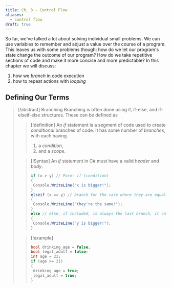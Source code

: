 ```yaml
---
title: Ch. 3 - Control Flow
aliases:
  - control flow
draft: true
---
```


So far, we've talked a lot about solving individual small problems. We can use variables to remember and adjust a value over the course of a program. This leaves us with some problems though: how do we let our program's state change the outcome of our program? How do we take repetitive sections of code and make it more concise and more predictable? In this chapter we will discuss:
1. how we *branch* in code execution
2. how to repeat actions with *looping*

## Defining Our Terms

>[!abstract] Branching
>Branching is often done using if, if-else, and if-elseif-else structures. These can be defined as
>>[!definition]
>>An *if* statement is a segment of code used to create *conditional* branches of code. It has
>> some number of *branches*, with each having
>>	1. a *condition*,
>>	2. and a *scope*.
>
>>[!Syntax]
>> An *if* statement in C# must have a valid *header* and *body*. 
>> ```csharp
>> if (x > y) // Form: if (condition)
>> {
>> 	Console.WriteLine("x is bigger!");
>> }
>> elseif (x == y) // branch for the case where they are equal
>> {
>> 	Console.WriteLine("they're the same!");
>> }
>> else // else, if included, is always the last branch, it catches any other condition
>> {
>> 	Console.WriteLine("y is bigger!");
>> }
>>```
>
>>[!example]
>>```csharp
>>bool drinking_age = false;
>>bool legal_adult = false;
>> int age = 22;
>> if (age >= 21)
>> {
>> 	drinking_age = true;
>> 	legal_adult = true;
>> }
>>```

